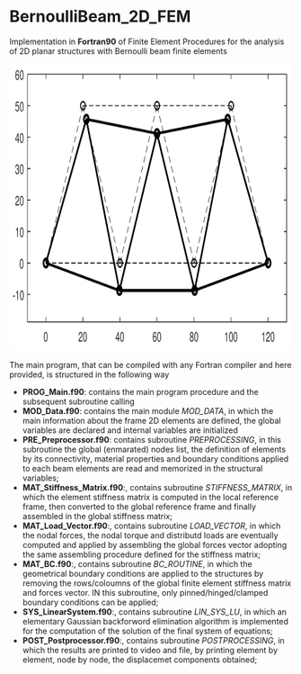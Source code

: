 # BernoulliBeam_2D_FEM
Implementation in **Fortran90** of Finite Element Procedures for the analysis of 2D planar structures with Bernoulli beam finite elements


<img src="https://github.com/PieroChiaia/BernoulliBeam_2D_FEM/blob/main/Examples/DeformedStructure.png" width="855" height="510">

The main program, that can be compiled with any Fortran compiler and here provided, is structured in the following way
- **PROG_Main.f90**: contains the main program procedure and the subsequent subroutine calling
- **MOD_Data.f90**: contains the main module _MOD_DATA_, in which the main information about the frame 2D elements are defined, the global variables are declared and internal variables are initialized
- **PRE_Preprocessor.f90**: contains subroutine _PREPROCESSING_, in this subroutine the global (enmarated) nodes list, the definition of elements by its connectivity, material properties and boundary conditions applied to each beam elements are read and memorized in the structural variables;
- **MAT_Stiffness_Matrix.f90**:, contains subroutine _STIFFNESS_MATRIX_, in which the element stiffness matrix is computed in the local reference frame, then converted to the global reference frame and finally assembled in the global stiffness matrix;
- **MAT_Load_Vector.f90**:, contains subroutine _LOAD_VECTOR_, in which the nodal forces, the nodal torque and distributd loads are eventually computed and applied by assembling the global forces vector adopting the same assembling procedure defined for the stiffness matrix;
- **MAT_BC.f90**:, contains subroutine _BC_ROUTINE_, in which the geometrical boundary conditions are applied to the structures by removing the rows/coloumns of the global finite element stiffness matrix and forces vector. IN this subroutine, only pinned/hinged/clamped boundary conditions can be applied;
- **SYS_LinearSystem.f90**:, contains subroutine _LIN_SYS_LU_, in which an elementary Gaussian backforword elimination algorithm is implemented for the computation of the solution of the final system of equations;
- **POST_Postprocessor.f90**:, contains subroutine _POSTPROCESSING_, in which the results are printed to video and file, by printing element by element, node by node, the displacemet components obtained;

